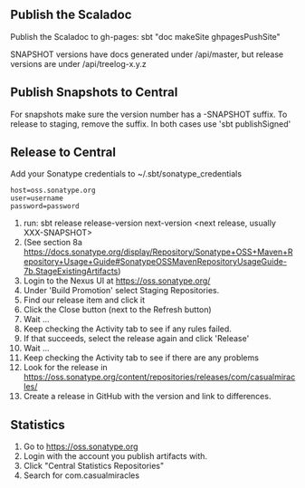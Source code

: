 Publish the Scaladoc
--------------------
Publish the Scaladoc to gh-pages: sbt "doc makeSite ghpagesPushSite"

   SNAPSHOT versions have docs generated under /api/master, but release versions are under /api/treelog-x.y.z

Publish Snapshots to Central
----------------------------
  For snapshots make sure the version number has a -SNAPSHOT suffix. To release to staging, remove the suffix.
  In both cases use 'sbt publishSigned'

Release to Central
------------------

Add your Sonatype credentials to ~/.sbt/sonatype_credentials

    host=oss.sonatype.org
    user=username
    password=password

1. run: sbt release release-version <release version> next-version <next release, usually XXX-SNAPSHOT>
2. (See section 8a https://docs.sonatype.org/display/Repository/Sonatype+OSS+Maven+Repository+Usage+Guide#SonatypeOSSMavenRepositoryUsageGuide-7b.StageExistingArtifacts)
3. Login to the Nexus UI at https://oss.sonatype.org/
4. Under 'Build Promotion' select Staging Repositories.
5. Find our release item and click it
6. Click the Close button (next to the Refresh button)
7. Wait ...
8. Keep checking the Activity tab to see if any rules failed.
9. If that succeeds, select the release again and click 'Release'
10. Wait ...
11. Keep checking the Activity tab to see if there are any problems
12. Look for the release in https://oss.sonatype.org/content/repositories/releases/com/casualmiracles/
13. Create a release in GitHub with the version and link to differences.

## Statistics

1. Go to https://oss.sonatype.org
2. Login with the account you publish artifacts with.
3. Click "Central Statistics Repositories"
4. Search for com.casualmiracles
